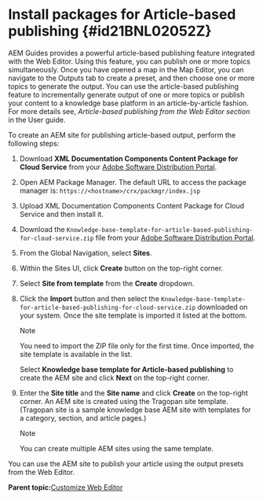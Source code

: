 # Install packages for Article-based publishing {#id21BNL02052Z}

AEM Guides provides a powerful article-based publishing feature integrated with the Web Editor. Using this feature, you can publish one or more topics simultaneously. Once you have opened a map in the Map Editor, you can navigate to the Outputs tab to create a preset, and then choose one or more topics to generate the output. You can use the article-based publishing feature to incrementally generate output of one or more topics or publish your content to a knowledge base platform in an article-by-article fashion. For more details see, *Article-based publishing from the Web Editor section* in the User guide.

To create an AEM site for publishing article-based output, perform the following steps:

1.  Download **XML Documentation Components Content Package for Cloud Service** from your [Adobe Software Distribution Portal](https://experience.adobe.com/#/downloads/content/software-distribution/en/general.html).
1.  Open AEM Package Manager. The default URL to access the package manager is: `https://<hostname>/crx/packmgr/index.jsp`
1.  Upload XML Documentation Components Content Package for Cloud Service and then install it.
1.  Download the `Knowledge-base-template-for-article-based-publishing-for-cloud-service.zip` file from your [Adobe Software Distribution Portal](https://experience.adobe.com/#/downloads/content/software-distribution/en/general.html).
1.  From the Global Navigation, select **Sites**.
1.  Within the Sites UI, click **Create** button on the top-right corner.
1.  Select **Site from template** from the **Create** dropdown.
1.  Click the **Import** button and then select the `Knowledge-base-template-for-article-based-publishing-for-cloud-service.zip` downloaded on your system. Once the site template is imported it listed at the bottom.

    >[!NOTE]
    >
    > You need to import the ZIP file only for the first time. Once imported, the site template is available in the list.

    Select **Knowledge base template for Article-based publishing** to create the AEM site and click **Next** on the top-right corner.

1.  Enter the **Site title** and the **Site name** and click **Create** on the top-right corner. An AEM site is created using the Tragopan site template. \(Tragopan site is a sample knowledge base AEM site with templates for a category, section, and article pages.\)

    >[!NOTE]
    >
    > You can create multiple AEM sites using the same template.


You can use the AEM site to publish your article using the output presets from the Web Editor.

**Parent topic:**[Customize Web Editor](conf-web-editor.md)

